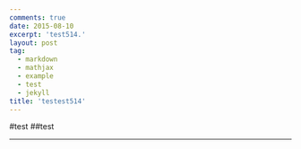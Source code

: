 ```yaml
---
comments: true
date: 2015-08-10
excerpt: 'test514.'
layout: post
tag:
  - markdown
  - mathjax
  - example
  - test
  - jekyll
title: 'testest514'
---
```

#test
##test
***
